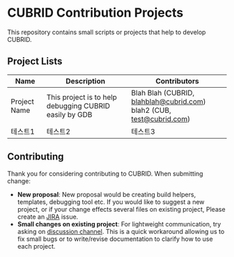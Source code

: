 # CUBRID Contribution Projects
This repository contains small scripts or projects that help to develop CUBRID.

## Project Lists

|Name|Description|Contributors|
|------|---|---|
|Project Name|This project is to help debugging CUBRID easily by GDB|Blah Blah (CUBRID, blahblah@cubrid.com) <br /> blah2 (CUB, test@cubrid.com)|
|테스트1|테스트2|테스트3|

## Contributing

Thank you for considering contributing to CUBRID.
When submitting change:
- **New proposal**: New proposal would be creating build helpers, templates, debugging tool etc. If you would like to suggest a new project, or if your change effects several files on existing project, Please create an [JIRA](http://jira.cubrid.org/projects/CBRD) issue.
- **Small changes on existing project**: For lightweight communication, try asking on [discussion channel](https://github.com/CUBRID/cubrid-contrib/discussions). This is a quick workaround allowing us to fix small bugs or to write/revise documentation to clarify how to use each project.
